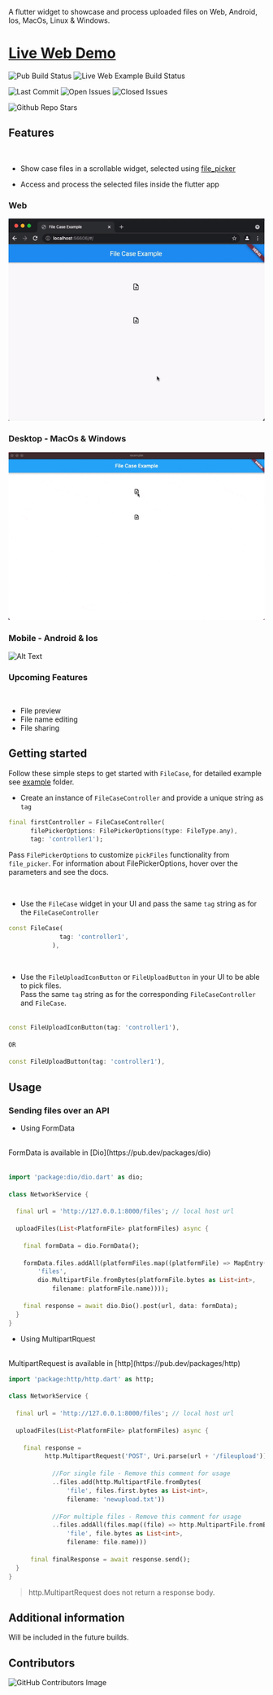 

A flutter widget to showcase and process uploaded files on Web, Android, Ios, MacOs, Linux & Windows.  

# [Live Web Demo](https://asadamatic-pub-packages.web.app)


![Pub Build Status](https://img.shields.io/github/workflow/status/asadamatic/file_case/pub_publish?label=Pub%20Build&logo=github
)
![Live Web Example Build Status](https://img.shields.io/github/workflow/status/asadamatic/file_case/Deploy%20to%20Firebase%20Hosting%20on%20merge?label=Web%20Example%20Build&logo=github
)

![Last Commit](https://img.shields.io/github/last-commit/asadamatic/file_case?logo=github
) ![Open Issues](https://img.shields.io/github/issues/asadamatic/file_case?logo=github&color=red
)
![Closed Issues](https://img.shields.io/github/issues-closed/asadamatic/file_case?logo=github
)


![Github Repo Stars](https://img.shields.io/github/stars/asadamatic/file_case?label=Stars&logo=github&style=social
)




## Features
<br>

* Show case files in a scrollable widget, selected using [file_picker](https://pub.dev/packages/file_picker)

* Access and process the selected files inside the flutter app  

### Web 
![Alt Text](https://github.com/asadamatic/file_case/blob/master/working_examples/web.gif?raw=true)  

### Desktop - MacOs & Windows 
![Alt Text](https://github.com/asadamatic/file_case/blob/master/working_examples/desktop.gif?raw=true)  

### Mobile - Android & Ios 
![Alt Text](https://github.com/asadamatic/file_case/blob/master/working_examples/mobile.gif?raw=true)

### Upcoming Features  
<br>

* File preview 
* File name editing
* File sharing

## Getting started

Follow these simple steps to get started with `FileCase`, for detailed example see <a href="https://github.com/asadamatic/file_case/blob/master/example/lib/example.dart" class="special">example</a> folder. 

* Create an instance of `FileCaseController` and provide a unique string as `tag`  

```dart
final firstController = FileCaseController(
      filePickerOptions: FilePickerOptions(type: FileType.any),
      tag: 'controller1');
```
  
Pass `FilePickerOptions` to customize `pickFiles` functionality from `file_picker`.
For information about FilePickerOptions, hover over the parameters and see the docs.  

<br>

* Use the `FileCase` widget in your UI and pass the same `tag` string as for the `FileCaseController` 

```dart
const FileCase(
              tag: 'controller1',
            ),
```  

<br>

* Use the `FileUploadIconButton` or `FileUploadButton` in your UI to be able to pick files.  
Pass the same `tag` string as for the corresponding `FileCaseController` and `FileCase`.

```dart

const FileUploadIconButton(tag: 'controller1'),

OR

const FileUploadButton(tag: 'controller1'),
```


## Usage

### Sending files over an API 

* Using FormData  
<br> 
FormData is available in [Dio](https://pub.dev/packages/dio)

```dart

import 'package:dio/dio.dart' as dio;

class NetworkService {

  final url = 'http://127.0.0.1:8000/files'; // local host url

  uploadFiles(List<PlatformFile> platformFiles) async {

    final formData = dio.FormData();

    formData.files.addAll(platformFiles.map((platformFile) => MapEntry(
        'files',
        dio.MultipartFile.fromBytes(platformFile.bytes as List<int>,
            filename: platformFile.name))));

    final response = await dio.Dio().post(url, data: formData);
  }
}
```
* Using MultipartRquest  
<br> 
MultipartRequest is available in [http](https://pub.dev/packages/http)

```dart
import 'package:http/http.dart' as http;

class NetworkService {

  final url = 'http://127.0.0.1:8000/files'; // local host url

  uploadFiles(List<PlatformFile> platformFiles) async {

    final response =
          http.MultipartRequest('POST', Uri.parse(url + '/fileupload'))

            //For single file - Remove this comment for usage
            ..files.add(http.MultipartFile.fromBytes(
                'file', files.first.bytes as List<int>,
                filename: 'newupload.txt'))

            //For multiple files - Remove this comment for usage
            ..files.addAll(files.map((file) => http.MultipartFile.fromBytes(
                'file', file.bytes as List<int>,
                filename: file.name)))

      final finalResponse = await response.send();
  }
}
```  
> http.MultipartRequest does not return a response body.


## Additional information

Will be included in the future builds.

## Contributors

![GitHub Contributors Image](https://contrib.rocks/image?repo=asadamatic/file_case)

